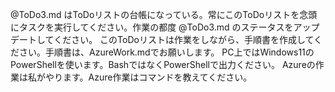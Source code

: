 @ToDo3.md はToDoリストの台帳になっている。常にこのToDoリストを念頭にタスクを実行してください。作業の都度 @ToDo3.md のステータスをアップデートしてください。
このToDoリストは作業をしながら、手順書を作成してください。手順書は、AzureWork.mdでお願いします。
PC上ではWindows11のPowerShellを使います。BashではなくPowerShellで出力ください。
Azureの作業は私がやります。Azure作業はコマンドを教えてください。
